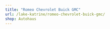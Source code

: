 ```yaml
---
title: "Romeo Chevrolet Buick GMC"
url: /lake-katrine/romeo-chevrolet-buick-gmc/
shop: Autohaus
---
```

